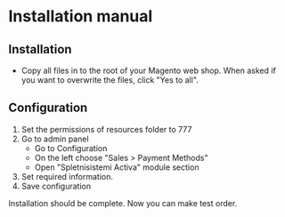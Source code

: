 # Installation manual
## Installation
- Copy all files in to the root of your Magento web shop. When asked if you want to overwrite the files, click "Yes to all".

## Configuration
1. Set the permissions of resources folder to 777
2. Go to admin panel
    - Go to Configuration
    - On the left choose "Sales > Payment Methods"
    - Open "Spletnisistemi Activa" module section
3. Set required information.
4. Save configuration

Installation should be complete. Now you can make test order.
